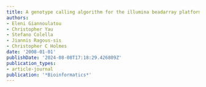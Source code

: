 ```yaml
---
title: A genotype calling algorithm for the illumina beadarray platform
authors:
- Eleni Giannoulatou
- Christopher Yau
- Stefano Colella
- Jiannis Ragous-sis
- Christopher C Holmes
date: '2008-01-01'
publishDate: '2024-08-08T17:18:29.426809Z'
publication_types:
- article-journal
publication: '*Bioinformatics*'
---
```

